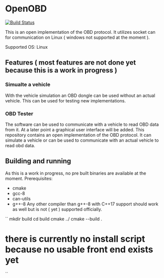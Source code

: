 # OpenOBD
[![Build Status](https://travis-ci.com/alexmohr/OpenOBD.svg?branch=master)](https://travis-ci.com/alexmohr/OpenOBD)

This is an open implementation of the OBD protocol. It utilizes socket can for communication on Linux ( windows not supported at the moment ).

Supported OS: Linux 

## Features ( most features are not done yet because this is a work in progress )
### Simualte a vehicle
With the vehicle simulation an OBD dongle can be used without an actual vehicle. This can be used for testing new implementations. 

### OBD Tester
The software can be used to communicate with a vehicle to read OBD data from it. At a later point a graphical user interface will be added. 
This repository contains an open implementation of the OBD protocol. 
It can simulate a vehicle or can be used to communicate with an actual vehicle to read obd data. 

## Building and running
As this is a work in progress, no pre built binaries are available at the moment.
Prerequisites:
* cmake 
* gcc-8 
* can-utils
* g++-8
Any other compiler than g++-8 with C++17 support should work as well but is not ( yet ) supported officially.

``
mkdir build
cd build
cmake ../
cmake --build .
# there is currently no install script because no usable front end exists yet 
``
